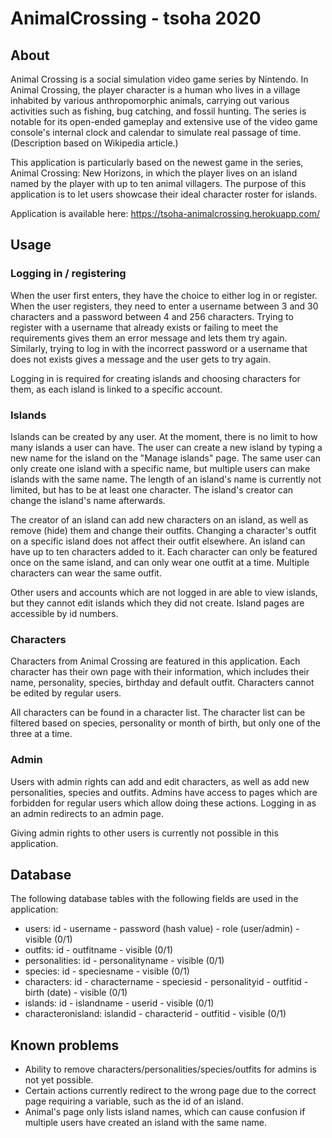 # AnimalCrossing - tsoha 2020

## About
Animal Crossing is a social simulation video game series by Nintendo. In Animal Crossing, the player character is a human who lives in a village inhabited by various anthropomorphic animals, carrying out various activities such as fishing, bug catching, and fossil hunting. The series is notable for its open-ended gameplay and extensive use of the video game console's internal clock and calendar to simulate real passage of time. (Description based on Wikipedia article.)

This application is particularly based on the newest game in the series, Animal Crossing: New Horizons, in which the player lives on an island named by the player with up to ten animal villagers. The purpose of this application is to let users showcase their ideal character roster for islands.

Application is available here: https://tsoha-animalcrossing.herokuapp.com/

## Usage

### Logging in / registering
When the user first enters, they have the choice to either log in or register. When the user registers, they need to enter a username between 3 and 30 characters and a password between 4 and 256 characters. Trying to register with a username that already exists or failing to meet the requirements gives them an error message and lets them try again. Similarly, trying to log in with the incorrect password or a username that does not exists gives a message and the user gets to try again.

Logging in is required for creating islands and choosing characters for them, as each island is linked to a specific account.

### Islands
Islands can be created by any user. At the moment, there is no limit to how many islands a user can have. The user can create a new island by typing a new name for the island on the "Manage islands" page. The same user can only create one island with a specific name, but multiple users can make islands with the same name. The length of an island's name is currently not limited, but has to be at least one character. The island's creator can change the island's name afterwards.

The creator of an island can add new characters on an island, as well as remove (hide) them and change their outfits. Changing a character's outfit on a specific island does not affect their outfit elsewhere. An island can have up to ten characters added to it. Each character can only be featured once on the same island, and can only wear one outfit at a time. Multiple characters can wear the same outfit.

Other users and accounts which are not logged in are able to view islands, but they cannot edit islands which they did not create. Island pages are accessible by id numbers.

### Characters
Characters from Animal Crossing are featured in this application. Each character has their own page with their information, which includes their name, personality, species, birthday and default outfit. Characters cannot be edited by regular users.

All characters can be found in a character list. The character list can be filtered based on species, personality or month of birth, but only one of the three at a time.

### Admin
Users with admin rights can add and edit characters, as well as add new personalities, species and outfits. Admins have access to pages which are forbidden for regular users which allow doing these actions. Logging in as an admin redirects to an admin page.

Giving admin rights to other users is currently not possible in this application.

## Database
The following database tables with the following fields are used in the application:

* users: id - username - password (hash value) - role (user/admin) - visible (0/1)
* outfits: id - outfitname - visible (0/1)
* personalities: id - personalityname - visible (0/1)
* species: id - speciesname - visible (0/1)
* characters: id - charactername - speciesid - personalityid - outfitid - birth (date) - visible (0/1)
* islands: id - islandname - userid - visible (0/1)
* characteronisland: islandid - characterid - outfitid - visible (0/1)


## Known problems
* Ability to remove characters/personalities/species/outfits for admins is not yet possible.
* Certain actions currently redirect to the wrong page due to the correct page requiring a variable, such as the id of an island.
* Animal's page only lists island names, which can cause confusion if multiple users have created an island with the same name.
